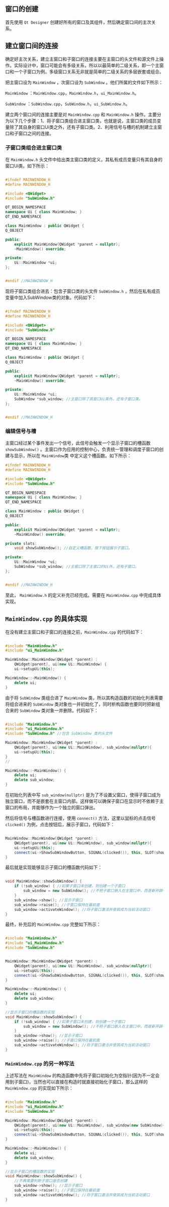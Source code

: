 ## 窗口的创建

首先使用 `Qt Designer` 创建好所有的窗口及其组件，然后确定窗口间的主次关系。

## 建立窗口间的连接

确定好主次关系，建立主窗口和子窗口的连接主要在主窗口的头文件和源文件上操作。实际设计中，窗口可能会有多级关系，所以以最简单的二级关系，即一个主窗口和一个子窗口为例，多级窗口关系无非就是简单的二级关系的多层嵌套或组合。

把主窗口设为 `MainWindow` ，次窗口设为 `SubWindow` 。他们所属的文件如下所示：

`MainWindow` ：`MainWindow.cpp`，`MainWindow.h`，`ui_MainWindow.h`。

`SubWindow` ：`SubWindow.cpp`，`SubWindow.h`，`ui_SubWindow.h`。

建立两个窗口间的连接主要是对 `MainWindow.cpp` 和 `MainWindow.h` 操作。主要分为以下几个步骤：1、将子窗口类组合进主窗口类，也就是说，主窗口类的成员变量除了其自身的窗口Ui类之外，还有子窗口类。2、利用信号与槽的机制建立主窗口和子窗口之间的连接。

### 子窗口类组合进主窗口类

在 `MainWindow.h` 头文件中给出类主窗口类的定义，其私有成员变量只有其自身的窗口Ui类。如下所示：

```cpp

#ifndef MAINWINDOW_H
#define MAINWINDOW_H

#include <QWidget>
#include "SubWindow.h"

QT_BEGIN_NAMESPACE
namespace Ui { class MainWindow; }
QT_END_NAMESPACE

class MainWindow : public QWidget {
Q_OBJECT

public:
    explicit MainWindow(QWidget *parent = nullptr);
    ~MainWindow() override;

private:
    Ui::MainWindow *ui;
};


#endif //MAINWINDOW_H

```

现将子窗口类组合进去：包含子窗口类的头文件 `SubWindow.h` ，然后在私有成员变量中加入SubWindow类的对象。代码如下：

```cpp

#ifndef MAINWINDOW_H
#define MAINWINDOW_H

#include <QWidget>
#include "SubWindow.h"

QT_BEGIN_NAMESPACE
namespace Ui { class MainWindow; }
QT_END_NAMESPACE

class MainWindow : public QWidget {
Q_OBJECT

public:
    explicit MainWindow(QWidget *parent = nullptr);
    ~MainWindow() override;

private:
    Ui::MainWindow *ui;
    SubWindow *sub_window; //主窗口除了其窗口Ui类外，还有子窗口类。
};


#endif //MAINWINDOW_H

```

### 编辑信号与槽

主窗口经过某个事件发出一个信号，此信号会触发一个显示子窗口的槽函数 `showSubWindow()` 。主窗口作为应用的控制中心，负责统一管理和调度子窗口的创建与显示，所以在 `MainWindow`类 中定义这个槽函数。如下所示：

```cpp
#ifndef MAINWINDOW_H
#define MAINWINDOW_H

#include <QWidget>
#include "SubWindow.h"

QT_BEGIN_NAMESPACE
namespace Ui { class MainWindow; }
QT_END_NAMESPACE

class MainWindow : public QWidget {
Q_OBJECT

public:
    explicit MainWindow(QWidget *parent = nullptr);
    ~MainWindow() override;

private slots:
    void showSubWindow(); //自定义槽函数，按下按钮展示子窗口。

private:
    Ui::MainWindow *ui;
    SubWindow *sub_window; //主窗口除了主窗口的Ui外，还有子窗口。
};


#endif //MAINWINDOW_H


```

至此， `MainWindow.h` 的定义补充已经完成。需要在 `MainWindow.cpp` 中完成具体实现。

## `MainWindow.cpp` 的具体实现

在没有建立主窗口和子窗口的连接之前，`MainWindow.cpp` 的代码如下：

```cpp

#include "MainWindow.h"
#include "ui_MainWindow.h"

MainWindow::MainWindow(QWidget *parent) :
    QWidget(parent), ui(new Ui::MainWindow) {
    ui->setupUi(this);

MainWindow::~MainWindow() {
    delete ui;
}

```

由于将 `SubWindow` 类组合进了 `MainWindow` 类，所以其构造函数的初始化列表需要将组合进来的 `SubWindow` 类对象也一并初始化了，同时析构函数也要同时把新组合来的 `SubWindow` 类对象一并删除。代码如下：

```cpp

#include "MainWindow.h"
#include "ui_MainWindow.h"
#include "SubWindow.h" //包含 SubWindow 类的头文件

MainWindow::MainWindow(QWidget *parent) :
    QWidget(parent), ui(new Ui::MainWindow), sub_window(nullptr){
    ui->setupUi(this);
}
//

MainWindow::~MainWindow() {
    delete ui;
    delete sub_window;
}

```

在初始化列表中写 `sub_window(nullptr)` 是为了不设置父窗口，使得子窗口成为独立窗口，而不是嵌套在主窗口内部。这样做可以确保子窗口在显示时不依赖于主窗口的布局，并能够作为一个独立的窗口弹出。

然后将信号与槽函数进行连接，使用 `connect()` 方法，这里以鼠标的点击信号 `clicked()` 为例，点击按钮后，展示子窗口，代码如下：

```cpp

MainWindow::MainWindow(QWidget *parent) :
    QWidget(parent), ui(new Ui::MainWindow), sub_window(nullptr){
    ui->setupUi(this);
    connect(ui->ShowSubWindowButton, SIGNAL(clicked()), this, SLOT(showSubWindow())); //将信号与槽函数连接
}

```

最后就是实现能够显示子窗口的槽函数代码如下：

```cpp

void MainWindow::showSubWindow() {
    if (!sub_window) { //如果子窗口未创建，则创建一个子窗口
        sub_window = new SubWindow(); //不把子窗口嵌入在主窗口中，而是新开辟一个窗口。
    }
    sub_window->show(); //显示子窗口
    sub_window->raise(); //子窗口保持在最前面
    sub_window->activateWindow(); //将子窗口激活并使其成为当前活动窗口
}

```
最终，补充后的 `MainWindow.cpp` 完整如下所示：

```cpp

#include "MainWindow.h"
#include "ui_MainWindow.h"
#include "SubWindow.h"


MainWindow::MainWindow(QWidget *parent) :
    QWidget(parent), ui(new Ui::MainWindow), sub_window(nullptr){
    ui->setupUi(this);
    connect(ui->ShowSubWindowButton, SIGNAL(clicked()), this, SLOT(showSubWindow()));
}

MainWindow::~MainWindow() {
    delete ui;
    delete sub_window;
}

//显示子窗口的槽函数的实现
void MainWindow::showSubWindow() {
    if (!sub_window) { //如果子窗口未创建，则创建一个子窗口
        sub_window = new SubWindow(); //不把子窗口嵌入在主窗口中，而是新开辟一个窗口。
    }
    sub_window->show(); //显示子窗口
    sub_window->raise(); //子窗口保持在最前面
    sub_window->activateWindow(); //将子窗口激活并使其成为当前活动窗口
}

```

### `MainWindow.cpp` 的另一种写法

上述写法在 `MainWindow` 的构造函数中先将子窗口初始化为空指针(因为不一定会用到子窗口)，当然也可以直接在构造时就直接初始化子窗口，那么这样的 `MainWindow.cpp` 的实现如下所示：

```cpp

#include "MainWindow.h"
#include "ui_MainWindow.h"
#include "SubWindow.h"

MainWindow::MainWindow(QWidget *parent) :
    QWidget(parent), ui(new Ui::MainWindow), sub_window(new SubWindow){ //直接初始化子窗口
    ui->setupUi(this);
    connect(ui->ShowSubWindowButton, SIGNAL(clicked()), this, SLOT(showSubWindow()));
}

MainWindow::~MainWindow() {
    delete ui;
    delete sub_window;
}

//显示子窗口的槽函数的实现
void MainWindow::showSubWindow() {
    //不再需要判断子窗口是否创建
    sub_window->show(); //显示子窗口
    sub_window->raise(); //子窗口保持在最前面
    sub_window->activateWindow(); //将子窗口激活并使其成为当前活动窗口
}

```
